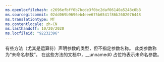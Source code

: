 ```yaml
---
ms.openlocfilehash: c2696efbff0b7bcde3f0bc2daf06140a5248c0b8
ms.sourcegitcommit: 02dd069b9696eb4eee675b6541f86b2602076448
ms.translationtype: MT
ms.contentlocale: zh-CN
ms.lasthandoff: 10/20/2020
ms.locfileid: "92232396"
---
```

有些方法（尤其是运算符）声明参数的类型，但不指定参数名称。 此类参数称为“未命名参数”。 在这些方法的文档中，__unnamed0 占位符表示未命名参数。